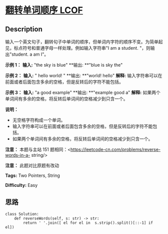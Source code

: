 # [翻转单词顺序 LCOF][title]

## Description

输入一个英文句子，翻转句子中单词的顺序，但单词内字符的顺序不变。为简单起见，标点符号和普通字母一样处理。例如输入字符串"I am a student.
"，则输出"student. a am I"。



**示例 1：**
            **输入:** "the sky is blue"    **输出:  **"blue is sky the"    

**示例 2：**
            **输入:** "  hello world!  "    **输出:  **"world! hello"    **解释:** 输入字符串可以在前面或者后面包含多余的空格，但是反转后的字符不能包括。    

**示例 3：**
            **输入:** "a good   example"    **输出:  **"example good a"    **解释:** 如果两个单词间有多余的空格，将反转后单词间的空格减少到只含一个。    



**说明：**

  * 无空格字符构成一个单词。
  * 输入字符串可以在前面或者后面包含多余的空格，但是反转后的字符不能包括。
  * 如果两个单词间有多余的空格，将反转后单词间的空格减少到只含一个。

**注意：** 本题与主站 151 题相同：<https://leetcode-cn.com/problems/reverse-words-in-a-
string/>

**注意：** 此题对比原题有改动


**Tags:** Two Pointers, String

**Difficulty:** Easy

## 思路

``` python3
class Solution:
    def reverseWords(self, s: str) -> str:
        return ' '.join([ el for el in  s.strip().split()[::-1] if el])
```

[title]: https://leetcode-cn.com/problems/fan-zhuan-dan-ci-shun-xu-lcof
